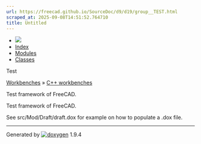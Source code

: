 ```yaml
---
url: https://freecad.github.io/SourceDoc/d9/d19/group__TEST.html
scraped_at: 2025-09-08T14:51:52.764710
title: Untitled
---
```


  * [ ![](https://www.freecad.org/svg/logo-freecad.svg) ](https://freecadweb.org "FreeCAD")
  * [Index](../../index.html "Index")
  * [Modules](../../modules.html "Modules list")
  * [Classes](../../annotated.html "Annotated list")

Test

[Workbenches](../../d2/df2/group__WORKBENCHES.html) » [C++
workbenches](../../dd/d0c/group__CWORKBENCHES.html)

Test framework of FreeCAD.

Test framework of FreeCAD.

See src/Mod/Draft/draft.dox for example on how to populate a .dox file.

* * *

Generated by
[![doxygen](../../doxygen.svg)](https://www.doxygen.org/index.html) 1.9.4

